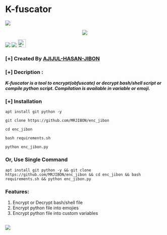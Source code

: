 # K-fuscator
![](https://e.top4top.io/p_2373x43070.gif)

<p align="center"><img src="https://img.shields.io/badge/MADE%20IN BANGLADESHI-SPAMMAR AND PROGRAMMER-green?colorA=%23ff0000&colorB=%23017e40&style=flat-square">


![](https://i.top4top.io/p_2374g08670.gif)
![](https://d.top4top.io/p_2374iax5u0.gif)
<a href="https://github.com/htr-tech"><img height="25" title="Counter" src="https://komarev.com/ghpvc/?username=htr-tech&color=blueviolet&style=flat-square"></a>
### [+] Created By <a href="https://github.com/Ajijul123aa">AJIJUL-HASAN-JIBON</a>

### [+] Decription :
***K-fuscator is a tool to encrypt(obfuscate) or decrypt bash/shell script or compile python script. Compilation is available in variable or emoji.***

### [+] Installation

```apt install git python -y```

```git clone https://github.com/MRJIBON/enc_jibon```

```cd enc_jibon```

```bash requirements.sh```

```python enc_jibon.py```


### Or, Use Single Command
```
apt install git python -y && git clone https://github.com/MRJIBON/enc_jibon && cd enc_jibon && bash requirements.sh && python enc_jibon.py
``` 

### Features:
1. Encrypt or Decrypt bash/shell file
2. Encrypt python file into emojies
3. Encrypt python file into custom variables

## 
![](https://g.top4top.io/p_2374mgd1f1.jpg)

